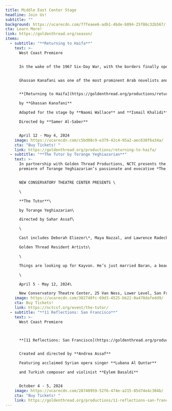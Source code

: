 ```yaml
---
title: Middle East Center Stage
headline: Join Us!
subtitle: ""
background: https://ucarecdn.com/77feaee6-adb1-4bde-b094-25f86c32b567/
cta: Learn More!
link: https://goldenthread.org/season/
items:
  - subtitle: "**Returning to Haifa**"
    text: >-
      West Coast Premiere 


      In the wake of the 1967 Six-Day War, with the borders finally open after two decades, Said and Safiyya, a Palestinian couple, return to Haifa in search of the echoes of a home they were forced to abandon during the Nakba in 1948. But are they truly ready for the encounter that awaits them upon their return? Returning to Haifa presents a deeply human portrait of two families, one Palestinian, and one Israeli Jewish, forced by history into an intimacy they didn’t choose.  


      Ghassan Kanafani was one of the most prominent Arab novelists and modernist playwrights whose pen made him a target for the Israeli Mossad, who assassinated him at the age of thirty-six years old. His novella "Returning to Haifa," one of the most important works in contemporary Palestinian literature, was first published in 1969 and was translated into various languages, including Japanese, English, Russian, and Persian.


      **[Returning to Haifa](https://goldenthread.org/productions/returning-to-haifa/)**

      by **Ghassan Kanafani**

      Adapted for the stage by **Naomi Wallace** and **Ismail Khalidi**

      Directed by **Samer Al-Saber**


      April 12 - May 4, 2024
    image: https://ucarecdn.com/c5bd08c9-e379-42c4-95a2-aec638f6a34a/
    cta: "Buy Tickets! "
    link: https://goldenthread.org/productions/returning-to-haifa/
  - subtitle: "**The Tutor by Torange Yeghiazarian**"
    text: >-
      In partnership with Golden Thread Productions, NCTC presents the world
      premiere of Torange Yeghiazarian’s passionate and evocative *The Tutor*.


      NEW CONSERVATORY THEATRE CENTER PRESENTS \

      \

      **The Tutor**\

      by Torange Yeghiazarian\

      directed by Sahar Assaf\

      \

      Cast includes Deborah Eliezer\*, Maya Nazzal, and Lawrence Radecker\* \

      Golden Thread Resident Artists\

      \

      Things are looking up for Kayvon. He’s just married Baran, a beautiful young Iranian woman, and brought her back to his Bay Area home. But when he asks his lifelong friend Azar to tutor Baran, all three lives begin to unravel as the two women fall into a passionate love affair. A study of preconceived notions and the hypocrisies that drive them, The Tutor is a provocative look at the cost of owning one’s truth. \

      \

      April 5 - May 12, 2024\

      New Conservatory Theatre Center, 25 Van Ness, Lower Level, San Francisco
    image: https://ucarecdn.com/382740fc-69d3-4525-bb22-0a470dafedd9/
    cta: Buy Tickets!
    link: https://nctcsf.org/event/the-tutor/
  - subtitle: "**11 Reflections: San Francisco**"
    text: >-
      West Coast Premiere  



      **[11 Reflections: San Francisco](https://goldenthread.org/productions/11-reflections-san-francisco/)** is part of a new national series of performance works, **Eleven Reflections on the Nation**, devised by **Andrea Assaf**. The project draws on her seminal work, **Eleven Reflections on September**, an episodic, multimedia performance on Arab American identity, Wars on/of Terror, and “the constant, quiet rain of death / amidst beauty” in a post-9/11 world. In each participating city, the project engages local artists and community members who have been affected by post-9/11 policies to contribute their stories, illuminating our collective experiences since 2001—from the fall of the Twin Towers, to the U.S. wars on Iraq and Afghanistan, to the Muslim Ban, and now to the funding of genocide in Palestine. 


      Created and directed by **Andrea Assaf**

      Featuring acclaimed Syrian opera singer **Lubana Al Quntar**

      and Turkish composer and violinist **Eylem Basaldi** 


      October 4 - 5, 2024
    image: https://ucarecdn.com/28740959-52f6-474e-a215-85d74e4c304b/
    cta: "Buy Tickets! "
    link: https://goldenthread.org/productions/11-reflections-san-francisco/
---
```

